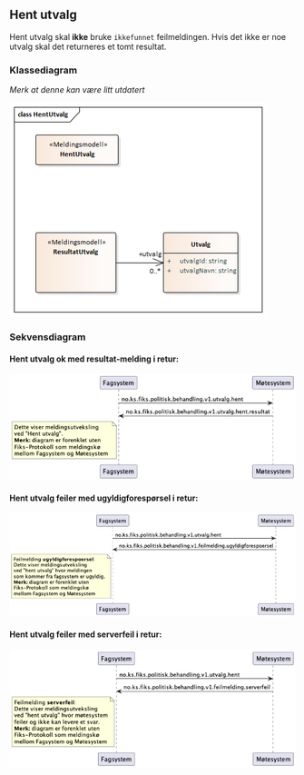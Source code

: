 ## Hent utvalg

Hent utvalg skal **ikke** bruke `ikkefunnet` feilmeldingen. Hvis det ikke er noe utvalg skal det returneres et tomt resultat.

### Klassediagram
*Merk at denne kan være litt utdatert*

![klasseidagram](klassediagram/klassediagram-utvalg-hent.png)


### Sekvensdiagram
#### Hent utvalg ok med resultat-melding i retur:
![sekvensdiagram](sekvensdiagram/sekvensdiagram-utvalg-hent.png)

#### Hent utvalg feiler med ugyldigforespørsel i retur:
![sekvensdiagram](sekvensdiagram/sekvensdiagram-utvalg-hent-ugyldigforespoersel.png)

#### Hent utvalg feiler med serverfeil i retur:
![sekvensdiagram](sekvensdiagram/sekvensdiagram-utvalg-hent-serverfeil.png)